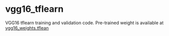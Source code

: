 # vgg16_tflearn

VGG16 tflearn training and validation code.
Pre-trained weight is available at [vgg16_weights.tflean](https://www.dropbox.com/s/hioon82uqchtasn/vgg16_weights.tflearn?dl=0)
